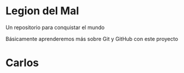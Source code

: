 # Legion del Mal
Un repositorio para conquistar el mundo

Básicamente aprenderemos más sobre Git y GitHub con este proyecto

# Carlos

